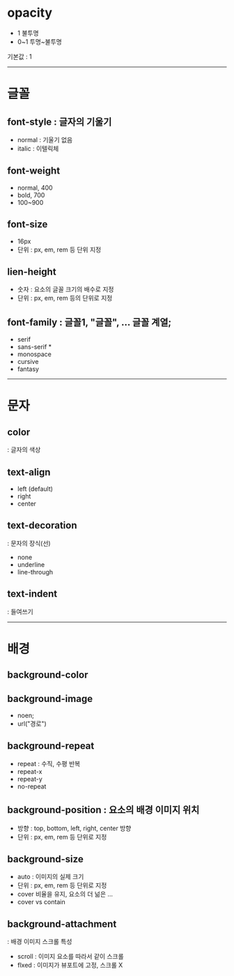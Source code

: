 # opacity
- 1 불투명
- 0~1 투명~불투명

기본값 : 1

----------------------

# 글꼴

## font-style : 글자의 기울기
- normal : 기울기 없음
- italic : 이텔릭체

## font-weight 
- normal, 400
- bold, 700
- 100~900

## font-size
- 16px
- 단위 : px, em, rem 등 단위 지정

## lien-height
- 숫자 : 요소의 글꼴 크기의 배수로 지정
- 단위 : px, em, rem 등의 단위로 지정

## font-family : 글꼴1, "글꼴", ... 글꼴 계열;
- serif
- sans-serif *
- monospace
- cursive
- fantasy

---------------------------

# 문자

## color
: 글자의 색상

## text-align
- left (default)
- right
- center

## text-decoration
: 문자의 장식(선)
- none
- underline
- line-through

## text-indent
: 들여쓰기

-----------------------------

# 배경

## background-color 

## background-image
- noen;
- url("경로")

## background-repeat
- repeat : 수직, 수평 반복
- repeat-x
- repeat-y
- no-repeat

## background-position : 요소의 배경 이미지 위치
- 방향 : top, bottom, left, right, center 방향 
- 단위 : px, em, rem 등 단위로 지정

## background-size
- auto : 이미지의 실제 크기
- 단위 : px, em, rem 등 단위로 지정
- cover 비율을 유지, 요소의 더 넒은 ...
- cover vs contain

## background-attachment
: 배경 이미지 스크롤 특성
- scroll : 이미지 요소를 따라서 같이 스크롤
- flxed : 이미지가 뷰포트에 고정, 스크롤 X


